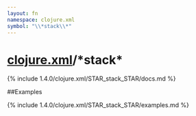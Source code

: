 ```yaml
---
layout: fn
namespace: clojure.xml
symbol: "\\*stack\\*"
---
```


# [clojure.xml](../)/\*stack\*

{% include 1.4.0/clojure.xml/STAR_stack_STAR/docs.md %}

##Examples

{% include 1.4.0/clojure.xml/STAR_stack_STAR/examples.md %}

